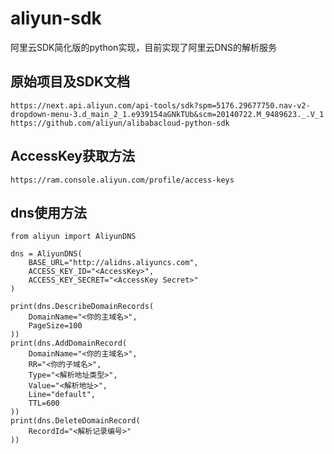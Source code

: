 # aliyun-sdk
阿里云SDK简化版的python实现，目前实现了阿里云DNS的解析服务

## 原始项目及SDK文档

`https://next.api.aliyun.com/api-tools/sdk?spm=5176.29677750.nav-v2-dropdown-menu-3.d_main_2_1.e939154aGNkTUb&scm=20140722.M_9489623._.V_1`  
`https://github.com/aliyun/alibabacloud-python-sdk`

## AccessKey获取方法

`https://ram.console.aliyun.com/profile/access-keys`

## dns使用方法

```
from aliyun import AliyunDNS

dns = AliyunDNS(
    BASE_URL="http://alidns.aliyuncs.com", 
    ACCESS_KEY_ID="<AccessKey>", 
    ACCESS_KEY_SECRET="<AccessKey Secret>"
)

print(dns.DescribeDomainRecords(
    DomainName="<你的主域名>", 
    PageSize=100
))
print(dns.AddDomainRecord(
    DomainName="<你的主域名>", 
    RR="<你的子域名>", 
    Type="<解析地址类型>", 
    Value="<解析地址>", 
    Line="default", 
    TTL=600
))
print(dns.DeleteDomainRecord(
    RecordId="<解析记录编号>"
))
```

